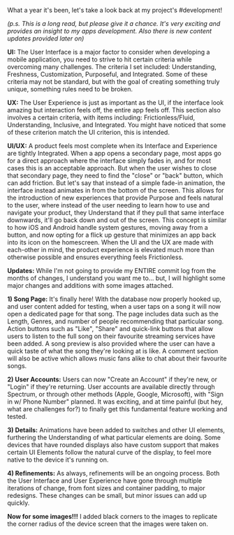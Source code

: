 What a year it's been, let's take a look back at my project's #development!

<i>(p.s. This is a long read, but please give it a chance. It's very exciting and provides an insight to my apps development. Also there is new content updates provided later on)</i>


<b>UI:</b> The User Interface is a major factor to consider when developing a mobile application, you need to strive to hit certain criteria while overcoming many challenges. The criteria I set included: Understanding, Freshness, Customization, Purposeful, and Integrated. Some of these criteria may not be standard, but with the goal of creating something truly unique, something rules need to be broken.

<b>UX:</b> The User Experience is just as important as the UI, if the interface look amazing but interaction feels off, the entire app feels off. This section also involves a certain criteria, with items including: Frictionless/Fluid, Understanding, Inclusive, and Integrated. You might have noticed that some of these criterion match the UI criterion, this is intended.

<b>UI/UX:</b> A product feels most complete when its Interface and Experience are tightly Integrated. When a app opens a secondary page, most apps go for a direct approach where the interface simply fades in, and for most cases this is an acceptable approach. But when the user wishes to close that secondary page, they need to find the "close" or "back" button, which can add friction. But let's say that instead of a simple fade-in animation, the interface instead animates in from the bottom of the screen. This allows for the introduction of new experiences that provide Purpose and feels natural to the user, where instead of the user needing to learn how to use and navigate your product, they Understand that if they pull that same interface downwards, it'll go back down and out of the screen. This concept is similar to how iOS and Android handle system gestures, moving away from a button, and now opting for a flick up gesture that minimizes an app back into its icon on the homescreen. When the UI and the UX are made with each-other in mind, the product experience is elevated much more than otherwise possible and ensures everything feels Frictionless.


<b>Updates:</b> While I'm not going to provide my ENTIRE commit log from the months of changes, I understand you want me to... but, I will highlight some major changes and additions with some images attached.

<b>1) Song Page:</b> It's finally here! With the database now properly hooked up, and user content added for testing, when a user taps on a song it will now open a dedicated page for that song. The page includes data such as the Length, Genres, and number of people recommending that particular song. Action buttons such as "Like", "Share" and quick-link buttons that allow users to listen to the full song on their favourite streaming services have been added. A song preview is also provided where the user can have a quick taste of what the song they're looking at is like. A comment section will also be active which allows music fans alike to chat about their favourite songs.

<b>2) User Accounts:</b> Users can now "Create an Account" if they're new, or "Login" if they're returning. User accounts are available directly through Spectrum, or through other methods (Apple, Google, Microsoft), with "Sign in w/ Phone Number" planned. It was exciting, and at time painful (but hey, what are challenges for?) to finally get this fundamental feature working and tested.

<b>3) Details:</b> Animations have been added to switches and other UI elements, furthering the Understanding of what particular elements are doing. Some devices that have rounded displays also have custom support that makes certain UI Elements follow the natural curve of the display, to feel more native to the device it's running on.

<b>4) Refinements:</b> As always, refinements will be an ongoing process. Both the User Interface and User Experience have gone through multiple iterations of change, from font sizes and container padding, to major redesigns. These changes can be small, but minor issues can add up quickly.


<b>Now for some images!!!</b> I added black corners to the images to replicate the corner radius of the device screen that the images were taken on.
